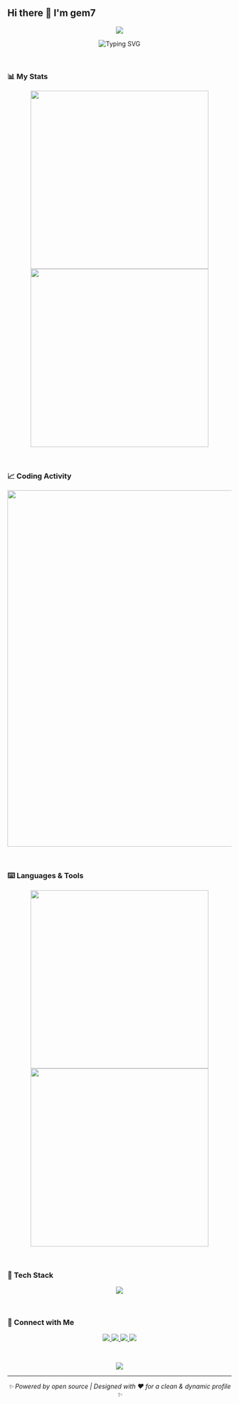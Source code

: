## Hi there 👋 I'm gem7

<p align="center">
  <img src="https://capsule-render.vercel.app/api?type=waving&color=timeGradient&height=300&section=header&text=HELLO%20WORLD!&fontSize=90&fontAlign=50&fontAlignY=30&desc=I'm%20gem7!%20Coder%20&%20Creator&descAlign=50&descSize=30&descAlignY=60&animation=twinkling" />
</p>

<p align="center">
  <img src="https://readme-typing-svg.demolab.com?font=Fira%20Code&weight=600&size=22&pause=1000&center=true&vCenter=true&random=false&width=600&lines=Welcome+to+my+GitHub+profile!;Passionate+about+clean+code+and+smart+designs.;Building+the+future+one+commit+at+a+time." alt="Typing SVG" />
</p>

<br/>

### 📊 My Stats

<p align="center">
  <img align="center" src="https://github-readme-stats.vercel.app/api?username=gem7&theme=transparent&include_all_commits=true&show_icons=true&hide_border=true&bg_color=00000000" width="400" />
  <img align="center" src="https://streak-stats.demolab.com?user=gem7&theme=transparent&date_format=%5BY.%5Dn.j&hide_border=true&bg_color=00000000" width="400" />
</p>

<br/>

### 📈 Coding Activity

<p align="center">
  <img src="https://github-readme-activity-graph.vercel.app/graph?username=gem7&theme=github-compact&hide_border=true&area=true&bg_color=00000000" width="800" />
</p>

<br/>

### ⌨️ Languages & Tools

<p align="center">
  <img src="https://github-readme-stats.vercel.app/api/wakatime?username=gem7&theme=transparent&hide_border=true&layout=compact&langs_count=22&bg_color=00000000" width="400" />
  <img src="https://github-readme-stats.vercel.app/api/top-langs/?username=gem7&theme=transparent&hide_border=true&layout=donut-vertical&langs_count=6&bg_color=00000000" width="400" />
</p>

<br/>

### 💼 Tech Stack

<p align="center">
  <img src="https://skillicons.dev/icons?i=py,c,cpp,cs,java,html,css,js,ts,md,matlab,git,github,vscode&theme=light" />
</p>

<br/>

### 🔗 Connect with Me

<p align="center">
  <a href="https://github.com/gem7">
    <img src="https://img.shields.io/badge/GitHub-gem7-blue?logo=github&style=flat-square" />
  </a>
  <a href="https://space.bilibili.com/2137875298">
    <img src="https://img.shields.io/badge/%E5%93%94%E5%93%A9%E5%93%A9-%E5%B0%8F%E5%BA%B72022-pink?logo=bilibili&style=flat-square" />
  </a>
  <a href="mailto:gem7@example.com">
    <img src="https://img.shields.io/badge/Email-gem7@example.com-red?logo=gmail&style=flat-square" />
  </a>
  <a href="https://t.me/gem7">
    <img src="https://img.shields.io/badge/Telegram-gem7-26A5E4?logo=telegram&style=flat-square" />
  </a>
</p>

<br/>

<p align="center">
  <img src="https://capsule-render.vercel.app/api?type=waving&color=timeGradient&height=300&section=footer&text=THE%20END!&fontSize=90&fontAlign=50&fontAlignY=70&desc=Hope%20your%20code%20compiles%20on%20the%20first%20try!&descAlign=50&descSize=30&descAlignY=40&animation=twinkling" />
</p>

---

<p align="center">
  <em>✨ Powered by open source | Designed with ❤️ for a clean & dynamic profile ✨</em>
</p>
